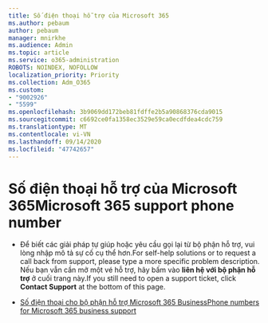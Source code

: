 ```yaml
---
title: Số điện thoại hỗ trợ của Microsoft 365
ms.author: pebaum
author: pebaum
manager: mnirkhe
ms.audience: Admin
ms.topic: article
ms.service: o365-administration
ROBOTS: NOINDEX, NOFOLLOW
localization_priority: Priority
ms.collection: Adm_O365
ms.custom:
- "9002926"
- "5599"
ms.openlocfilehash: 3b9069dd172beb81fdffe2b5a90868376cda9015
ms.sourcegitcommit: c6692ce0fa1358ec3529e59ca0ecdfdea4cdc759
ms.translationtype: MT
ms.contentlocale: vi-VN
ms.lasthandoff: 09/14/2020
ms.locfileid: "47742657"
---
```

# <a name="microsoft-365-support-phone-number"></a><span data-ttu-id="b8b2d-102">Số điện thoại hỗ trợ của Microsoft 365</span><span class="sxs-lookup"><span data-stu-id="b8b2d-102">Microsoft 365 support phone number</span></span>

- <span data-ttu-id="b8b2d-103">Để biết các giải pháp tự giúp hoặc yêu cầu gọi lại từ bộ phận hỗ trợ, vui lòng nhập mô tả sự cố cụ thể hơn.</span><span class="sxs-lookup"><span data-stu-id="b8b2d-103">For self-help solutions or to request a call back from support, please type a more specific problem description.</span></span>  <span data-ttu-id="b8b2d-104">Nếu bạn vẫn cần mở một vé hỗ trợ, hãy bấm vào **liên hệ với bộ phận hỗ trợ** ở cuối trang này.</span><span class="sxs-lookup"><span data-stu-id="b8b2d-104">If you still need to open a support ticket, click **Contact Support** at the bottom of this page.</span></span>

- [<span data-ttu-id="b8b2d-105">Số điện thoại cho bộ phận hỗ trợ Microsoft 365 Business</span><span class="sxs-lookup"><span data-stu-id="b8b2d-105">Phone numbers for Microsoft 365 business support</span></span>](https://docs.microsoft.com/microsoft-365/admin/contact-support-for-business-products?view=o365-worldwide&tabs=phone)
